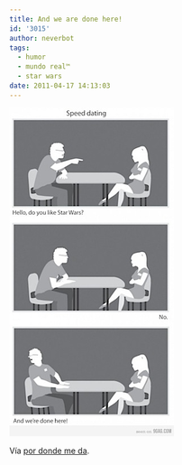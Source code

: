 ```yaml
---
title: And we are done here!
id: '3015'
author: neverbot
tags:
  - humor
  - mundo real™
  - star wars
date: 2011-04-17 14:13:03
---
```


![201104171412.jpg](./and-we-are-done-here/201104171412.jpg)

Vía [por donde me da](http://pordondemeda.tumblr.com/post/4685627288).
